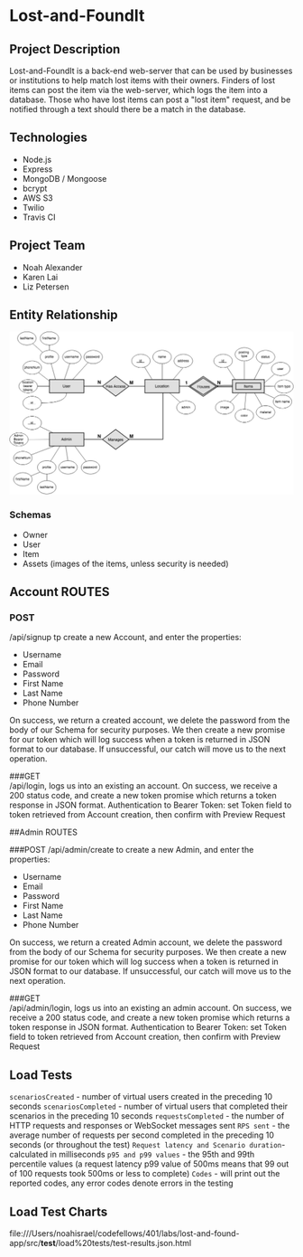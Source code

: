 # Lost-and-FoundIt

## Project Description
Lost-and-FoundIt is a back-end web-server that can be used by businesses or institutions to help match lost items with their owners. Finders of lost items can post the item via the web-server, which logs the item into a database. Those who have lost items can post a "lost item" request, and be notified through a text should there be a match in the database.

## Technologies
- Node.js
- Express
- MongoDB / Mongoose
- bcrypt
- AWS S3
- Twilio
- Travis CI

## Project Team
- Noah Alexander 
- Karen Lai 
- Liz Petersen

## Entity Relationship
![erd diagram](https://raw.githubusercontent.com/team-finders/lost-and-found-app/staging/src/temp/erd.png)

### Schemas
- Owner
- User
- Item
- Assets (images of the items, unless security is needed)

## Account ROUTES 

### POST 
/api/signup tp create a new Account, and enter the properties: 
- Username
- Email
- Password
- First Name
- Last Name
- Phone Number

On success, we return a created account, we delete the password from the body of our Schema for security purposes. We then create a new promise for our token which will log success when a token is returned in JSON format to our database. If unsuccessful, our catch will move us to the next operation.

###GET  
/api/login, logs us into an existing an account. On success, we receive a 200 status code, and create a new token promise which returns a token response in JSON format. Authentication to Bearer Token: set Token field to token retrieved from Account creation, then confirm with Preview Request

##Admin ROUTES

###POST
/api/admin/create to create a new Admin, and enter the properties:
 
- Username 
- Email 
- Password 
- First Name 
- Last Name 
- Phone Number

On success, we return a created Admin account, we delete the password from the body of our Schema for security purposes. We then create a new promise for our token which will log success when a token is returned in JSON format to our database. If unsuccessful, our catch will move us to the next operation.

###GET  
/api/admin/login, logs us into an existing an admin account. On success, we receive a 200 status code, and create a new token promise which returns a token response in JSON format. Authentication to Bearer Token: set Token field to token retrieved from Account creation, then confirm with Preview Request

## Load Tests
`scenariosCreated` - number of virtual users created in the preceding 10 seconds
`scenariosCompleted` - number of virtual users that completed their scenarios in the preceding 10 seconds
`requestsCompleted` - the number of HTTP requests and responses or WebSocket messages sent
`RPS sent` - the average number of requests per second completed in the preceding 10 seconds (or throughout the test)
`Request latency and Scenario duration`- calculated in milliseconds 
`p95 and p99 values` - the 95th and 99th percentile values (a request latency p99 value of 500ms means that 99 out of 100 requests took 500ms or less to complete)
`Codes` - will print out the reported codes, any error codes denote errors in the testing

## Load Test Charts
file:///Users/noahisrael/codefellows/401/labs/lost-and-found-app/src/__test__/load%20tests/test-results.json.html






